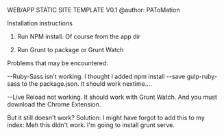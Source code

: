 WEB/APP STATIC SITE TEMPLATE V0.1
@author: PAToMation

Installation instructions


1) Run NPM install. Of course from the app dir

2) Run Grunt to package or Grunt Watch


Problems that may be encountered:

--Ruby-Sass isn't working.
  I thought I added npm install --save gulp-ruby-sass to the package.json. It should work nextime....

--Live Reload not working.
  It should work with Grunt Watch.
  And you must download the Chrome Extension.

  But it still doesn't work?
  Solution:
    I might have forgot to add this to my index:
    <script src="//localhost:35729/livereload.js"></script>
    Meh this didn't work. I'm going to install grunt serve.
